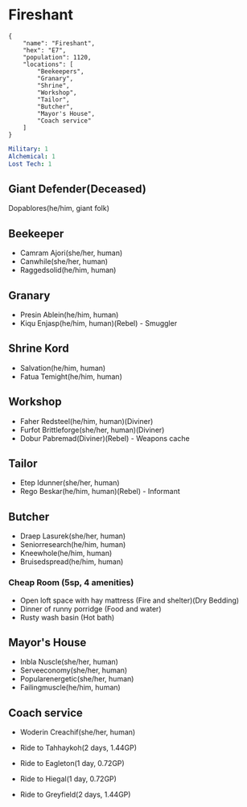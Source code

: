 # Fireshant

```
{
    "name": "Fireshant",
    "hex": "E7",
    "population": 1120,
    "locations": [
        "Beekeepers",
        "Granary",
        "Shrine",
        "Workshop",
        "Tailor",
        "Butcher",
        "Mayor's House",
        "Coach service"
    ]
}
```

```yml
Military: 1
Alchemical: 1
Lost Tech: 1
```
## Giant Defender(Deceased)
Dopablores(he/him, giant folk)

## Beekeeper
- Camram Ajori(she/her, human)
- Canwhile(she/her, human)
- Raggedsolid(he/him, human)

## Granary
- Presin Ablein(he/him, human)
- Kiqu Enjasp(he/him, human)(Rebel) - Smuggler

## Shrine Kord
- Salvation(he/him, human)
- Fatua Temight(he/him, human)

## Workshop
- Faher Redsteel(he/him, human)(Diviner)
- Furfot Brittleforge(she/her, human)(Diviner)
- Dobur Pabremad(Diviner)(Rebel) - Weapons cache

## Tailor
- Etep Idunner(she/her, human)
- Rego Beskar(he/him, human)(Rebel) - Informant

## Butcher
- Draep Lasurek(she/her, human)
- Seniorresearch(he/him, human)
- Kneewhole(he/him, human)
- Bruisedspread(he/him, human)

### Cheap Room (5sp, 4 amenities)
- Open loft space with hay mattress (Fire and shelter)(Dry Bedding)
- Dinner of runny porridge (Food and water)
- Rusty wash basin (Hot bath)

## Mayor's House
- Inbla Nuscle(she/her, human)
- Serveeconomy(she/her, human)
- Popularenergetic(she/her, human)
- Failingmuscle(he/him, human)

## Coach service
- Woderin Creachif(she/her, human)

- Ride to Tahhaykoh(2 days, 1.44GP)
- Ride to Eagleton(1 day, 0.72GP)
- Ride to Hiegal(1 day, 0.72GP)
- Ride to Greyfield(2 days, 1.44GP)